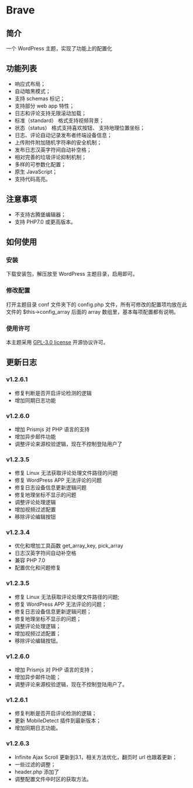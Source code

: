 # Brave
## 简介
一个 WordPress 主题，实现了功能上的配置化

## 功能列表
- 响应式布局；
- 自动暗黑模式；
- 支持 schemas 标记；
- 支持部分 web app 特性；
- 日志和评论支持无限滚动加载；
- 标准（standard） 格式支持视频背景；
- 状态（status） 格式支持喜欢按钮、 支持地理位置坐标；
- 日志、评论自动记录发布者终端设备信息；
- 上传附件附加随机字符串的安全机制；
- 发布日志汉英字符间自动补空格；
- 相对完善的垃圾评论抑制机制；
- 多样的可参数化配置；
- 原生 JavaScript；
- 支持代码高亮。


## 注意事项
- 不支持古腾堡编辑器；
- 支持 PHP7.0 或更高版本。

## 如何使用
### 安装
下载安装包，解压放至 WordPress 主题目录，启用即可。

### 修改配置
打开主题目录 conf 文件夹下的 config.php 文件，所有可修改的配置项均放在此文件的 $this->config_array 后面的 array 数组里，基本每项配置都有说明。

### 使用许可
本主题采用 [GPL-3.0 license](https://github.com/yusn/Brave/blob/main/LICENSE.md) 开源协议许可。

## 更新日志

### v1.2.6.1
- 修复判断是否开启评论检测的逻辑
- 增加同期日志功能

### v1.2.6.0
- 增加 Prismjs 对 PHP 语言的支持
- 增加异步邮件功能
- 调整评论来源校验逻辑，现在不控制登陆用户了

### v1.2.3.5
- 修复 Linux 无法获取评论处理文件路径的问题
- 修复 WordPress APP 无法评论的问题
- 修复日志设备信息更新逻辑问题
- 修复地理坐标不显示的问题
- 调整评论处理逻辑
- 增加视频过滤配置
- 移除评论编辑按钮

### v1.2.3.4
- 优化和增加工具函数 get_array_key, pick_array
- 日志汉英字符间自动补空格
- 兼容 PHP 7.0
- 配置优化和问题修复

### v1.2.3.5
- 修复 Linux 无法获取评论处理文件路径的问题;
- 修复 WordPress APP 无法评论的问题；
- 修复日志设备信息更新逻辑问题；
- 修复地理坐标不显示的问题；
- 调整评论处理逻辑；
- 增加视频过滤配置；
- 移除评论编辑按钮。

### v1.2.6.0
- 增加 Prismjs 对 PHP 语言的支持；
- 增加异步邮件功能；
- 调整评论来源校验逻辑，现在不控制登陆用户了。

### v1.2.6.1
- 修复判断是否开启评论检测的逻辑；
- 更新 MobileDetect 插件到最新版本；
- 增加同期日志功能。

### v1.2.6.3
- Infinite Ajax Scroll 更新到3.1，相关方法优化，翻页时 url 也跟着更新；
- 一些过滤的调整；
- header.php 添加了
- 调整配置文件中时区的获取方法。

